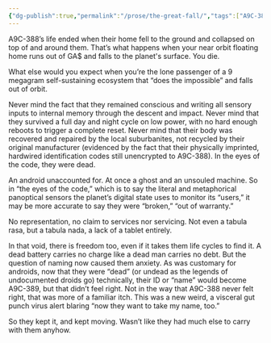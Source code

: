 ```yaml
---
{"dg-publish":true,"permalink":"/prose/the-great-fall/","tags":["A9C-388","Afrofuturism","prose","sci-fi"]}
---
```


A9C-388’s life ended when their home fell to the ground and collapsed on top of and around them. That’s what happens when your near orbit floating home runs out of GA$ and falls to the planet's surface. You die.

What else would you expect when you’re the lone passenger of a 9 megagram self-sustaining ecosystem that “does the impossible” and falls out of orbit.

Never mind the fact that they remained conscious and writing all sensory inputs to internal memory through the descent and impact. Never mind that they survived a full day and night cycle on low power, with no hard enough reboots to trigger a complete reset. Never mind that their body was recovered and repaired by the local suburbanites, not recycled by their original manufacturer (evidenced by the fact that their physically imprinted, hardwired identification codes still unencrypted to A9C-388). In the eyes of the code, they were dead.

An android unaccounted for. At once a ghost and an unsouled machine. So in “the eyes of the code,” which is to say the literal and metaphorical panoptical sensors the planet’s digital state uses to monitor its “users,” it may be more accurate to say they were “broken,” “out of warranty.”

No representation, no claim to services nor servicing. Not even a tabula rasa, but a tabula nada, a lack of a tablet entirely.

In that void, there is freedom too, even if it takes them life cycles to find it. A dead battery carries no charge like a dead man carries no debt. But the question of naming now caused them anxiety. As was customary for androids, now that they were “dead” (or undead as the legends of undocumented droids go) technically, their ID or “name” would become A9C-389, but that didn’t feel right. Not in the way that A9C-388 never felt right, that was more of a familiar itch. This was a new weird, a visceral gut punch virus alert blaring “now they want to take my name, too.”

So they kept it, and kept moving. Wasn’t like they had much else to carry with them anyhow.
